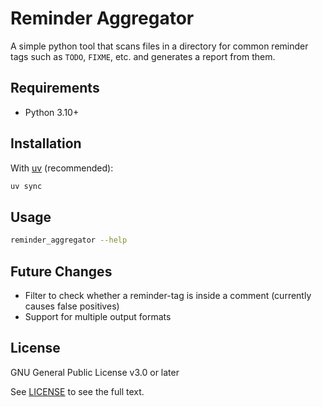 # Reminder Aggregator

A simple python tool that scans files in a directory for common reminder tags such as `TODO`, `FIXME`, etc. and generates a report from them.

## Requirements

- Python 3.10+

## Installation

With [uv](https://docs.astral.sh/uv/getting-started/installation/) (recommended):

```bash
uv sync
```

## Usage

```bash
reminder_aggregator --help
```

## Future Changes

- Filter to check whether a reminder-tag is inside a comment (currently causes false positives)
- Support for multiple output formats

## License

GNU General Public License v3.0 or later

See [LICENSE](./LICENSE) to see the full text.
